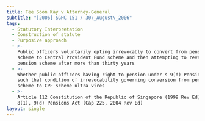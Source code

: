 ```yaml
---
title: Tee Soon Kay v Attorney-General
subtitle: "[2006] SGHC 151 / 30\_August\_2006"
tags:
  - Statutory Interpretation
  - Construction of statute
  - Purposive approach
  - >-
    Public officers voluntarily opting irrevocably to convert from pension
    scheme to Central Provident Fund scheme and then attempting to revert to
    pension scheme after more than thirty years
  - >-
    Whether public officers having right to pension under s 9(d) Pensions Act
    such that condition of irrevocability governing conversion from pension
    scheme to CPF scheme ultra vires
  - >-
    Article 112 Constitution of the Republic of Singapore (1999 Rev Ed), ss
    8(1), 9(d) Pensions Act (Cap 225, 2004 Rev Ed)
layout: single
---
```


